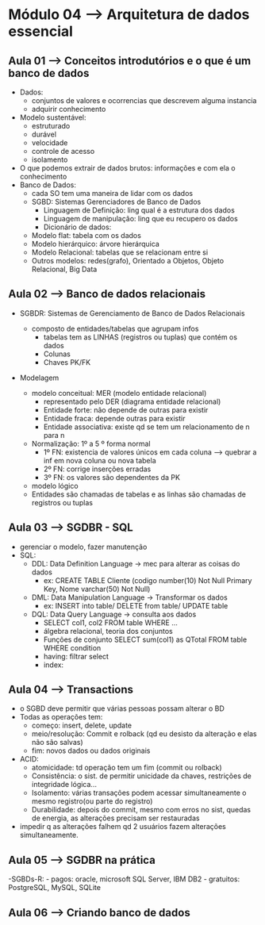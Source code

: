 # Módulo 04 --> Arquitetura de dados essencial


## Aula 01 --> Conceitos introdutórios e o que é um banco de dados

- Dados:
  - conjuntos de valores e ocorrencias que descrevem alguma instancia
  - adquirir conhecimento
- Modelo sustentável:
  - estruturado
  - durável
  - velocidade
  - controle de acesso
  - isolamento
- O que podemos extrair de dados brutos: informações e com ela o conhecimento
- Banco de Dados:
  - cada SO tem uma maneira de lidar com os dados
  - SGBD: Sistemas Gerenciadores de Banco de Dados
    - Linguagem de Definição: ling qual é a estrutura dos dados
    - Linguagem de manipulação: ling que eu recupero os dados
    - Dicionário de dados:
  - Modelo flat: tabela com os dados
  - Modelo hierárquico: árvore hierárquica
  - Modelo Relacional: tabelas que se relacionam entre si
  - Outros modelos: redes(grafo), Orientado a Objetos, Objeto Relacional, Big Data

## Aula 02 --> Banco de dados relacionais

- SGBDR: Sistemas de Gerenciamento de Banco de Dados Relacionais
  - composto de entidades/tabelas que agrupam infos
    - tabelas tem as LINHAS (registros ou tuplas) que contém os dados
    - Colunas
    - Chaves PK/FK

- Modelagem
  - modelo conceitual: MER (modelo entidade relacional)
    - representado pelo DER (diagrama entidade relacional)
    - Entidade forte: não depende de outras para existir
    - Entidade fraca: depende outras para existir
    - Entidade associativa: existe qd se tem um relacionamento de n para n
  - Normalização: 1º a 5 º forma normal
    - 1º FN: existencia de valores únicos em cada coluna --> quebrar a inf em nova coluna ou nova tabela
    - 2º FN: corrige inserções erradas
    - 3º FN: os valores são dependentes da PK
  - modelo lógico
  - Entidades são chamadas de tabelas e as linhas são chamadas de registros ou tuplas

## Aula 03 --> SGDBR - SQL

- gerenciar o modelo, fazer manutenção
- SQL:
  - DDL: Data Definition Language -> mec para alterar as coisas do dados
    - ex: CREATE TABLE Cliente (codigo number(10) Not Null Primary Key, Nome varchar(50) Not Null)
  - DML: Data Manipulation Language -> Transformar os dados
    - ex: INSERT into table/ DELETE from table/ UPDATE table
  - DQL: Data Query Language -> consulta aos dados
    - SELECT col1, col2 FROM table WHERE ...
    - álgebra relacional, teoria dos conjuntos
    - Funções de conjunto SELECT sum(col1) as QTotal FROM table WHERE condition
    - having: filtrar select
    - index: 

## Aula 04 --> Transactions

- o SGBD deve permitir que várias pessoas possam alterar o BD
- Todas as operações tem:
  -  começo: insert, delete, update
  -  meio/resolução: Commit e rolback (qd eu desisto da alteração e elas não são salvas)
  -  fim: novos dados ou dados originais
- ACID:
  - atomicidade: td operação tem um fim (commit ou rolback)
  - Consistência: o sist. de permitir unicidade da chaves, restrições de integridade lógica...
  - Isolamento: várias transações podem acessar simultaneamente o mesmo registro(ou parte do registro)
  - Durabilidade: depois do commit, mesmo com erros no sist, quedas de energia, as alterações precisam ser restauradas
- impedir q as alterações falhem qd 2 usuários fazem alterações simultaneamente.

## Aula 05 --> SGDBR na prática

-SGBDs-R: 
    - pagos: oracle, microsoft SQL Server, IBM DB2
    - gratuitos: PostgreSQL, MySQL, SQLite

## Aula 06 --> Criando banco de dados